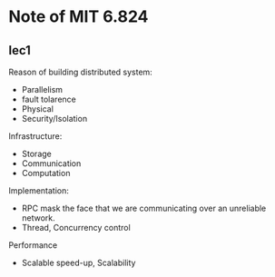 # Note of MIT 6.824

## lec1
Reason of building distributed system:
* Parallelism
* fault tolarence
* Physical
* Security/Isolation

Infrastructure:
* Storage
* Communication
* Computation

Implementation:
* RPC mask the face that we are communicating over an unreliable network. 
* Thread, Concurrency control

Performance
* Scalable speed-up, Scalability